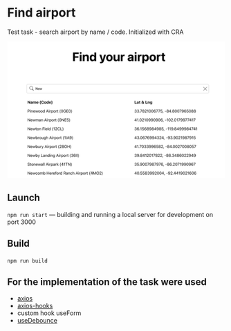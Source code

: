 # Find airport

Test task - search airport by name / code. Initialized with CRA

![preview.png](src%2Fimages%2Fpreview.png)

## Launch

`npm run start` — building and running a local server for development on port 3000

## Build

`npm run build`

## For the implementation of the task were used 

- [axios](https://github.com/axios/axios)
- [axios-hooks](https://github.com/simoneb/axios-hooks)
- custom hook useForm
- [useDebounce](https://usehooks-ts.com/react-hook/use-debounce)